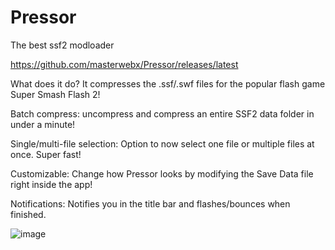 # Pressor
The best ssf2 modloader 

https://github.com/masterwebx/Pressor/releases/latest


What does it do? It compresses the .ssf/.swf files for the popular flash game Super Smash Flash 2!

Batch compress: uncompress and compress an entire SSF2 data folder in under a minute!

Single/multi-file selection: Option to now select one file or multiple files at once. Super fast!

Customizable: Change how Pressor looks by modifying the Save Data file right inside the app!

Notifications: Notifies you in the title bar and flashes/bounces when finished.

![image](https://imgur.com/P9YjEmG.png)
